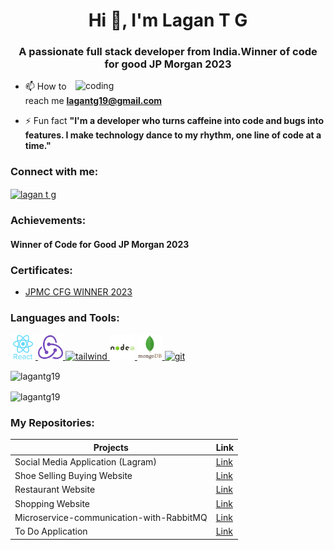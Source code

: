 <h1 align="center">Hi 👋, I'm Lagan T G</h1>
<h3 align="center">A passionate full stack developer from India.Winner of code for good JP Morgan 2023</h3>

<img align='right' alt='coding' width="400" src="https://camo.githubusercontent.com/5ddf73ad3a205111cf8c686f687fc216c2946a75005718c8da5b837ad9de78c9/68747470733a2f2f7468756d62732e6766796361742e636f6d2f4576696c4e657874446576696c666973682d736d616c6c2e676966">

- 📫 How to reach me **lagantg19@gmail.com**

- ⚡ Fun fact **"I'm a developer who turns caffeine into code and bugs into features. I make technology dance to my rhythm, one line of code at a time."**

<h3 align="left">Connect with me:</h3>
<p align="left">
<a href="https://www.linkedin.com/in/lagan-t-g-26512a22b/" target="blank"><img align="center" src="https://raw.githubusercontent.com/rahuldkjain/github-profile-readme-generator/master/src/images/icons/Social/linked-in-alt.svg" alt="lagan t g" height="30" width="40" /></a>
</p>

<h3>Achievements:</h3>


<h4>Winner of Code for Good JP Morgan 2023</h4>


<h3 align="left">Certificates:</h3>

<ul>
  <li><a href="https://drive.google.com/file/d/1Y39qMv4dTdk5LhXoHyvac0771MHSgHBn/view?usp=sharing">JPMC CFG WINNER 2023</a></li>
  
</ul>
<h3 align="left">Languages and Tools:</h3>
<p align="left"><a href="https://reactjs.org/" target="_blank" rel="noreferrer"> <img src="https://raw.githubusercontent.com/devicons/devicon/master/icons/react/react-original-wordmark.svg" alt="react" width="40" height="40"/> </a> <a href="https://redux.js.org" target="_blank" rel="noreferrer"> <img src="https://raw.githubusercontent.com/devicons/devicon/master/icons/redux/redux-original.svg" alt="redux" width="40" height="40"/> </a> <a href="https://tailwindcss.com/" target="_blank" rel="noreferrer"> <img src="https://www.vectorlogo.zone/logos/tailwindcss/tailwindcss-icon.svg" alt="tailwind" width="40" height="40"/> </a>  <a href="https://nodejs.org" target="_blank" rel="noreferrer"> <img src="https://raw.githubusercontent.com/devicons/devicon/master/icons/nodejs/nodejs-original-wordmark.svg" alt="nodejs" width="40" height="40"/> </a><a href="https://www.mongodb.com/" target="_blank" rel="noreferrer"> <img src="https://raw.githubusercontent.com/devicons/devicon/master/icons/mongodb/mongodb-original-wordmark.svg" alt="mongodb" width="40" height="40"/> <a href="https://git-scm.com/" target="_blank" rel="noreferrer"> <img src="https://www.vectorlogo.zone/logos/git-scm/git-scm-icon.svg" alt="git" width="40" height="40"/> </a> </a>  </p>

<p><img align="center" src="https://github-readme-stats.vercel.app/api/top-langs?username=lagantg19&show_icons=true&locale=en&layout=compact" alt="lagantg19" /></p>

<p><img align="center" src="https://github-readme-streak-stats.herokuapp.com/?user=lagantg19&" alt="lagantg19" /></p>
<h3 align="left">My Repositories:</h3>

| Projects                            | Link                                                                                    |
| ----------------------------------- | --------------------------------------------------------------------------------------- |
| Social Media Application (Lagram)   | [Link](https://github.com/lagantg19/LagGram)                                            |
| Shoe Selling Buying Website         | [Link](https://github.com/lagantg19/ShoeLag)                                           |
| Restaurant Website                  | [Link](https://github.com/lagantg19/Laup-Restaurant-)                                   |
| Shopping Website                    | [Link](https://github.com/lagantg19/Shopping-website)                                  |
| Microservice-communication-with-RabbitMQ | [Link](https://github.com/lagantg19/Microservice-communication-with-RabbitMQ-PES1UG20CS555) |
| To Do Application                    | [Link](https://github.com/lagantg19/To-Do-Application)                                  |




